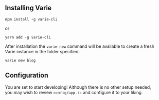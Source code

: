   ## Installing Varie
  
  ```npm install -g varie-cli``` 
  
  or
  
  ```yarn add -g varie-cli```
   
   After installation the `varie new` command will be available to create a fresh Varie instance in the folder specified.
   
   ```varie new blog```
   
  ## Configuration
 
  You are set to start developing! Although there is no other setup needed, you may wish to review
  `config/app.ts` and configure it to your liking.
 
